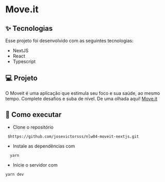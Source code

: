 #  Move.it

## ✨ Tecnologias
Esse projeto foi desenvolvido com as seguintes tecnologias:

* NextJS
* React
* Typescript


## 💻 Projeto
O Moveit é uma aplicação que estimula seu foco e sua saúde, ao mesmo tempo.
Complete desafios e suba de nível. De uma olhada aqui! 
[Move.it](https://moveit-lemon-three.vercel.app/login)

## 🚀 Como executar
* Clone o repositório
```
 $https://github.com/josevictorsss/nlw04-moveit-nextjs.git
 ```
* Instale as dependências com
```
  yarn
 ```
* Inicie o servidor com
 ```
 yarn dev
 ```
